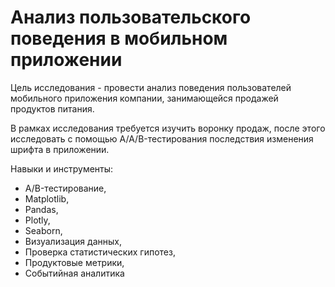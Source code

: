 
# Анализ пользовательского поведения в мобильном приложении

Цель исследования - провести анализ поведения пользователей мобильного приложения компании, занимающейся продажей продуктов питания.   

В рамках исследования требуется изучить воронку продаж, после этого исследовать с помощью A/A/B-тестирования последствия изменения шрифта в приложении. 

Навыки и инструменты:
- A/B-тестирование,
- Matplotlib,
- Pandas,
- Plotly,
- Seaborn, 
- Визуализация данных,
- Проверка статистических гипотез,
- Продуктовые метрики,
- Событийная аналитика

